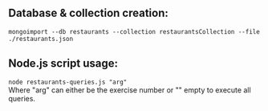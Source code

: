 ## Database & collection creation:
`mongoimport --db restaurants --collection restaurantsCollection --file ./restaurants.json `<br>

## Node.js script usage:
`node restaurants-queries.js "arg"` <br>
Where "arg" can either be the exercise number or "" empty to execute all queries.
